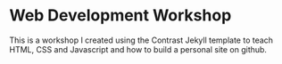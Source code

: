 # Web Development Workshop

This is a workshop I created using the Contrast Jekyll template to teach HTML, CSS and Javascript and how to build a personal site on github.
